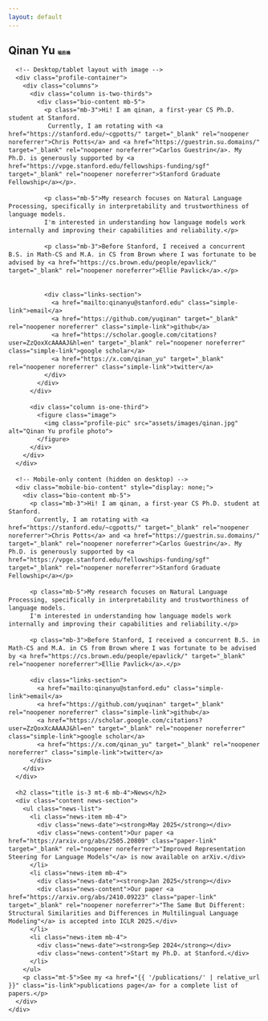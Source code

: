 ```yaml
---
layout: default
---
```


<div class="home">
  <section class="main-content">
    <div class="container">
      <h1 class="title is-1 mt-6 mb-4">Qinan Yu <span style="font-size: 0.4em; font-family: '仿宋', FangSong, STFangsong, serif;">喻启楠</span></h1>
      
      <!-- Desktop/tablet layout with image -->
      <div class="profile-container">
        <div class="columns">
          <div class="column is-two-thirds">
            <div class="bio-content mb-5">
              <p class="mb-3">Hi! I am qinan, a first-year CS Ph.D. student at Stanford. 
               Currently, I am rotating with <a href="https://stanford.edu/~cgpotts/" target="_blank" rel="noopener noreferrer">Chris Potts</a> and <a href="https://guestrin.su.domains/" target="_blank" rel="noopener noreferrer">Carlos Guestrin</a>. My Ph.D. is generously supported by <a href="https://vpge.stanford.edu/fellowships-funding/sgf" target="_blank" rel="noopener noreferrer">Stanford Graduate Fellowship</a></p>.

              <p class="mb-5">My research focuses on Natural Language Processing, specifically in interpretability and trustworthiness of language models. 
              I'm interested in understanding how language models work internally and improving their capabilities and reliability.</p>
              
              <p class="mb-3">Before Stanford, I received a concurrent B.S. in Math-CS and M.A. in CS from Brown where I was fortunate to be advised by <a href="https://cs.brown.edu/people/epavlick/" target="_blank" rel="noopener noreferrer">Ellie Pavlick</a>.</p>
          
              
              <div class="links-section">
                <a href="mailto:qinanyu@stanford.edu" class="simple-link">email</a>
                <a href="https://github.com/yuqinan" target="_blank" rel="noopener noreferrer" class="simple-link">github</a>
                <a href="https://scholar.google.com/citations?user=ZzQoxXcAAAAJ&hl=en" target="_blank" rel="noopener noreferrer" class="simple-link">google scholar</a>
                <a href="https://x.com/qinan_yu" target="_blank" rel="noopener noreferrer" class="simple-link">twitter</a>
              </div>
            </div>
          </div>
          
          <div class="column is-one-third">
            <figure class="image">
              <img class="profile-pic" src="assets/images/qinan.jpg" alt="Qinan Yu profile photo">
            </figure>
          </div>
        </div>
      </div>
      
      <!-- Mobile-only content (hidden on desktop) -->
      <div class="mobile-bio-content" style="display: none;">
        <div class="bio-content mb-5">
          <p class="mb-3">Hi! I am qinan, a first-year CS Ph.D. student at Stanford. 
           Currently, I am rotating with <a href="https://stanford.edu/~cgpotts/" target="_blank" rel="noopener noreferrer">Chris Potts</a> and <a href="https://guestrin.su.domains/" target="_blank" rel="noopener noreferrer">Carlos Guestrin</a>. My Ph.D. is generously supported by <a href="https://vpge.stanford.edu/fellowships-funding/sgf" target="_blank" rel="noopener noreferrer">Stanford Graduate Fellowship</a></p>

          <p class="mb-5">My research focuses on Natural Language Processing, specifically in interpretability and trustworthiness of language models. 
          I'm interested in understanding how language models work internally and improving their capabilities and reliability.</p>
          
          <p class="mb-3">Before Stanford, I received a concurrent B.S. in Math-CS and M.A. in CS from Brown where I was fortunate to be advised by <a href="https://cs.brown.edu/people/epavlick/" target="_blank" rel="noopener noreferrer">Ellie Pavlick</a>.</p>
          
          <div class="links-section">
            <a href="mailto:qinanyu@stanford.edu" class="simple-link">email</a>
            <a href="https://github.com/yuqinan" target="_blank" rel="noopener noreferrer" class="simple-link">github</a>
            <a href="https://scholar.google.com/citations?user=ZzQoxXcAAAAJ&hl=en" target="_blank" rel="noopener noreferrer" class="simple-link">google scholar</a>
            <a href="https://x.com/qinan_yu" target="_blank" rel="noopener noreferrer" class="simple-link">twitter</a>
          </div>
        </div>
      </div>
      
      <h2 class="title is-3 mt-6 mb-4">News</h2>
      <div class="content news-section">
        <ul class="news-list">
          <li class="news-item mb-4">
            <div class="news-date"><strong>May 2025</strong></div>
            <div class="news-content">Our paper <a href="https://arxiv.org/abs/2505.20809" class="paper-link" target="_blank" rel="noopener noreferrer">"Improved Representation Steering for Language Models"</a> is now available on arXiv.</div>
          </li>
          <li class="news-item mb-4">
            <div class="news-date"><strong>Jan 2025</strong></div>
            <div class="news-content">Our paper <a href="https://arxiv.org/abs/2410.09223" class="paper-link" target="_blank" rel="noopener noreferrer">"The Same But Different: Structural Similarities and Differences in Multilingual Language Modeling"</a> is accepted into ICLR 2025.</div>
          </li>
          <li class="news-item mb-4">
            <div class="news-date"><strong>Sep 2024</strong></div>
            <div class="news-content">Start my Ph.D. at Stanford.</div>
          </li>
        </ul>
        <p class="mt-5">See my <a href="{{ '/publications/' | relative_url }}" class="is-link">publications page</a> for a complete list of papers.</p>
      </div>
    </div>
  </section>
</div>

<style>
  .simple-link {
    display: inline-block;
    margin-right: 1rem;
    padding: 0.3rem 0.7rem;
    font-weight: 500;
    color: var(--stanford-cardinal);
    border: 2px solid var(--stanford-cardinal);
    background-color: transparent;
    text-decoration: none;
    transition: all 0.2s ease;
  }
  
  .simple-link:hover {
    background-color: var(--stanford-cardinal);
    color: white;
  }
  
  .news-list {
    list-style-type: none !important;
    margin-left: 0 !important;
    padding-left: 0;
  }
  
  .news-item {
    display: flex;
    align-items: flex-start;
  }
  
  .news-date {
    min-width: 120px;
    color: #555;
    padding-right: 1rem;
    flex-shrink: 0;
  }
  
  .news-content {
    flex: 1;
  }
  
  .bio-content {
    line-height: 1.7;
  }
  
  .links-section {
    margin-top: 2rem;
  }
  
  /* Show mobile content only on mobile */
  @media screen and (max-width: 480px) {
    .mobile-bio-content {
      display: block !important;
    }
  }
</style> 